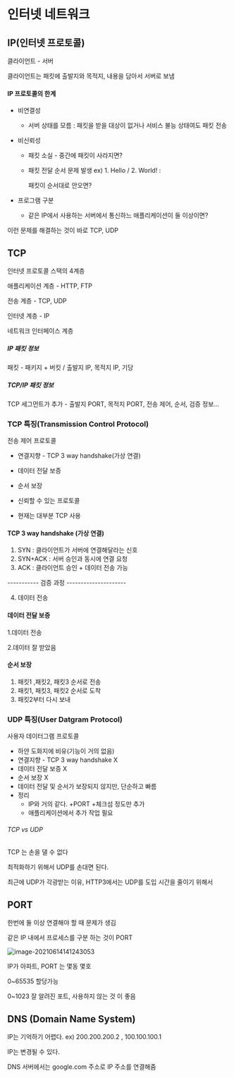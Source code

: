 # 인터넷 네트워크



## IP(인터넷 프로토콜)

클라이언트 - 서버

클라이언트는 패킷에 출발지와 목적지, 내용을 담아서 서버로 보냄



#### IP 프로토콜의 한계

- 비연결성

  -  서버 상태를 모름 : 패킷을 받을 대상이 없거나 서비스 불능 상태여도 패킷 전송

- 비신뢰성

  - 패킷 소실 - 중간에 패킷이 사라지면?

  - 패킷 전달 순서 문제 발생 ex) 1. Hello / 2. World! : 

    패킷이 순서대로 안오면?

- 프로그램 구분

  - 같은 IP에서 사용하는 서버에서 통신하느 애플리케이션이 둘 이상이면?



이런 문제를 해결하는 것이 바로 TCP, UDP

## TCP

인터넷 프로토콜 스택의 4계층

애플리케이션 계층 - HTTP, FTP

전송 계층 - TCP, UDP

인터넷 계층 - IP

네트워크 인터페이스 계층



##### IP 패킷 정보

패킷 - 패키지 + 버킷 / 출발지 IP, 목적지 IP, 기당

##### TCP/IP 패킷 정보

TCP 세그먼트가 추가  - 출발지 PORT, 목적지 PORT,  전송 제어, 순서, 검증 정보...



### TCP 특징(Transmission Control Protocol)

전송 제어 프로토콜

- 연결지향 - TCP 3 way handshake(가상 연결)
- 데이터 전달 보증
- 순서 보장



- 신뢰할 수 있는 프로토콜
- 현재는 대부분 TCP 사용

#### TCP 3 way handshake (가상 연결)

1. SYN : 클라이언트가 서버에 연결해달라는 신호
2. SYN+ACK : 서버 승인과 동시에 연결 요청
3. ACK : 클라이언트 승인 + 데이터 전송 가능

----------- 검증 과정 ---------------------

4. 데이터 전송



#### 데이터 전달 보증

1.데이터 전송

2.데이터 잘 받았음



#### 순서 보장

1. 패킷1 ,패킷2, 패킷3 순서로 전송
2. 패킷1, 패킷3, 패킷2 순서로 도착
3. 패킷2부터 다시 보내



### UDP 특징(User Datgram Protocol)

사용자 데이터그램 프로토콜

- 하얀 도화지에 비유(기능이 거의 없음)
- 연결지향 - TCP 3 way handshake X 
- 데이터 전달 보증 X 
- 순서 보장 X 
- 데이터 전달 및 순서가 보장되지 않지만, 단순하고 빠름 
- 정리 
  - IP와 거의 같다. +PORT +체크섬 정도만 추가 
  - 애플리케이션에서 추가 작업 필요



###### TCP vs UDP

TCP 는 손을 댈 수 없다

최적화하기 위해서 UDP를 손대면 된다.

최근에 UDP가 각광받는 이유, HTTP3에서는 UDP를 도입 시간을 줄이기 위해서



## PORT

한번에 둘 이상 연결해야 할 때 문제가 생김

같은 IP 내에서 프로세스를 구분 하는 것이 PORT

![image-20210614141243053](C:\Users\mohai\AppData\Roaming\Typora\typora-user-images\image-20210614141243053.png)

IP가 아파트, PORT 는 몇동 몇호

0~65535 할당가능

0~1023 잘 알려진 포트, 사용하지 않는 것 이 좋음



## DNS (Domain Name System)

IP는 기억하기 어렵다. ex) 200.200.200.2 , 100.100.100.1

IP는 변경될 수 있다.

DNS 서버에서는 google.com 주소로 IP 주소를 연결해줌

